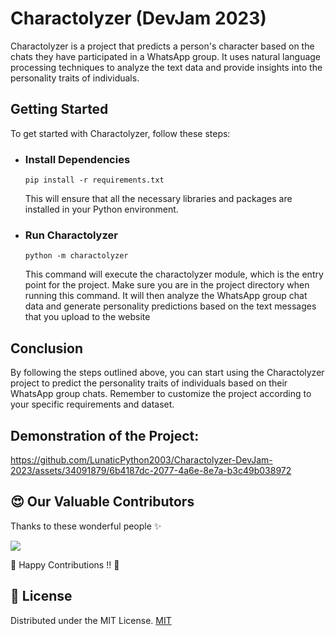 # Charactolyzer (DevJam 2023)
Charactolyzer is a project that predicts a person's character based on the chats they have participated in a WhatsApp group. It uses natural language processing techniques to analyze the text data and provide insights into the personality traits of individuals.

## Getting Started

To get started with Charactolyzer, follow these steps:

- ### Install Dependencies
  ``` shell
  pip install -r requirements.txt
  ```
  This will ensure that all the necessary libraries and packages are installed in your Python environment.
  
- ### Run Charactolyzer
  ``` shell
  python -m charactolyzer
  ```
  
  This command will execute the charactolyzer module, which is the entry point for the project. Make sure you are in the project directory when running this     command. It will then analyze the WhatsApp group chat data and generate personality predictions based on the text messages that you upload to the website
  
## Conclusion
  
By following the steps outlined above, you can start using the Charactolyzer project to predict the personality traits of individuals based on their WhatsApp group chats. Remember to customize the project according to your specific requirements and dataset.

## Demonstration of the Project:

https://github.com/LunaticPython2003/Charactolyzer-DevJam-2023/assets/34091879/6b4187dc-2077-4a6e-8e7a-b3c49b038972

## 😍 Our Valuable Contributors

Thanks to these wonderful people ✨

<a href="https://github.com/LunaticPython2003/Charactolyzer-DevJam-2023/graphs/contributors">
  <img src="https://contrib.rocks/image?repo=LunaticPython2003/Charactolyzer-DevJam-2023" />
</a>

💙 Happy Contributions !! 💙

## 📜 License 

Distributed under the MIT License. 
[MIT](LICENSE)
